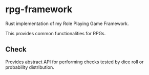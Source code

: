 # rpg-framework

Rust implementation of my Role Playing Game Framework.

This provides common functionalities for RPGs.

## Check

Provides abstract API for performing checks tested by dice roll or probability distribution.
